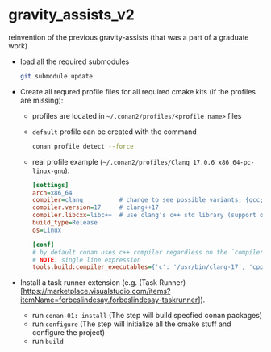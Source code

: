 # gravity_assists_v2
reinvention of the previous gravity-assists (that was a part of a graduate work)

* load all the required submodules
  ```sh
  git submodule update
  ```

* Create all requred profile files for all required cmake kits (if the profiles are missing):
  * profiles are located in `~/.conan2/profiles/<profile name>` files

  * `default` profile can be created with the command
    ```sh
    conan profile detect --force
    ```

  * real profile example (`~/.conan2/profiles/Clang 17.0.6 x86_64-pc-linux-gnu`):
    ```ini
    [settings]
    arch=x86_64
    compiler=clang          # change to see possible variants; {gcc; clang; ...}
    compiler.version=17     # clang++17
    compiler.libcxx=libc++  # use clang's c++ std library (support of c++{20, 23} features)
    build_type=Release
    os=Linux

    [conf]
    # by default conan uses c++ compiler regardless on the `compiler=clang` line above
    # NOTE: single line expression
    tools.build:compiler_executables={'c': '/usr/bin/clang-17', 'cpp': '/usr/bin/clang++-17'}
    ```

* Install a task runner extension (e.g. (Task Runner)[<https://marketplace.visualstudio.com/items?itemName=forbeslindesay.forbeslindesay-taskrunner>]).
  * run `conan-01: install` (The step will build specfied conan packages)
  * run `configure` (The step will initialize all the cmake stuff and configure the project)
  * run `build`
